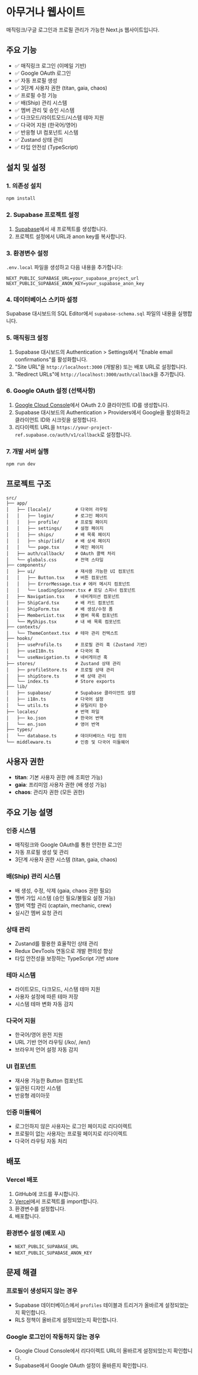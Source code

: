 # 아무거나 웹사이트

매직링크/구글 로그인과 프로필 관리가 가능한 Next.js 웹사이트입니다.

## 주요 기능

- ✅ 매직링크 로그인 (이메일 기반)
- ✅ Google OAuth 로그인
- ✅ 자동 프로필 생성
- ✅ 3단계 사용자 권한 (titan, gaia, chaos)
- ✅ 프로필 수정 기능
- ✅ 배(Ship) 관리 시스템
- ✅ 멤버 관리 및 승인 시스템
- ✅ 다크모드/라이트모드/시스템 테마 지원
- ✅ 다국어 지원 (한국어/영어)
- ✅ 반응형 UI 컴포넌트 시스템
- ✅ Zustand 상태 관리
- ✅ 타입 안전성 (TypeScript)

## 설치 및 설정

### 1. 의존성 설치

```bash
npm install
```

### 2. Supabase 프로젝트 설정

1. [Supabase](https://supabase.com)에서 새 프로젝트를 생성합니다.
2. 프로젝트 설정에서 URL과 anon key를 복사합니다.

### 3. 환경변수 설정

`.env.local` 파일을 생성하고 다음 내용을 추가합니다:

```env
NEXT_PUBLIC_SUPABASE_URL=your_supabase_project_url
NEXT_PUBLIC_SUPABASE_ANON_KEY=your_supabase_anon_key
```

### 4. 데이터베이스 스키마 설정

Supabase 대시보드의 SQL Editor에서 `supabase-schema.sql` 파일의 내용을 실행합니다.

### 5. 매직링크 설정

1. Supabase 대시보드의 Authentication > Settings에서 "Enable email confirmations"를 활성화합니다.
2. "Site URL"을 `http://localhost:3000` (개발용) 또는 배포 URL로 설정합니다.
3. "Redirect URLs"에 `http://localhost:3000/auth/callback`을 추가합니다.

### 6. Google OAuth 설정 (선택사항)

1. [Google Cloud Console](https://console.cloud.google.com)에서 OAuth 2.0 클라이언트 ID를 생성합니다.
2. Supabase 대시보드의 Authentication > Providers에서 Google을 활성화하고 클라이언트 ID와 시크릿을 설정합니다.
3. 리다이렉트 URL을 `https://your-project-ref.supabase.co/auth/v1/callback`로 설정합니다.

### 7. 개발 서버 실행

```bash
npm run dev
```

## 프로젝트 구조

```
src/
├── app/
│   ├── [locale]/         # 다국어 라우팅
│   │   ├── login/        # 로그인 페이지
│   │   ├── profile/      # 프로필 페이지
│   │   ├── settings/     # 설정 페이지
│   │   ├── ships/        # 배 목록 페이지
│   │   ├── ship/[id]/    # 배 상세 페이지
│   │   └── page.tsx      # 메인 페이지
│   ├── auth/callback/    # OAuth 콜백 처리
│   └── globals.css       # 전역 스타일
├── components/
│   ├── ui/               # 재사용 가능한 UI 컴포넌트
│   │   ├── Button.tsx    # 버튼 컴포넌트
│   │   ├── ErrorMessage.tsx # 에러 메시지 컴포넌트
│   │   └── LoadingSpinner.tsx # 로딩 스피너 컴포넌트
│   ├── Navigation.tsx    # 네비게이션 컴포넌트
│   ├── ShipCard.tsx      # 배 카드 컴포넌트
│   ├── ShipForm.tsx      # 배 생성/수정 폼
│   ├── MemberList.tsx    # 멤버 목록 컴포넌트
│   └── MyShips.tsx       # 내 배 목록 컴포넌트
├── contexts/
│   └── ThemeContext.tsx  # 테마 관리 컨텍스트
├── hooks/
│   ├── useProfile.ts     # 프로필 관리 훅 (Zustand 기반)
│   ├── useI18n.ts        # 다국어 훅
│   └── useNavigation.ts  # 네비게이션 훅
├── stores/               # Zustand 상태 관리
│   ├── profileStore.ts   # 프로필 상태 관리
│   ├── shipStore.ts      # 배 상태 관리
│   └── index.ts          # Store exports
├── lib/
│   ├── supabase/         # Supabase 클라이언트 설정
│   ├── i18n.ts           # 다국어 설정
│   └── utils.ts          # 유틸리티 함수
├── locales/              # 번역 파일
│   ├── ko.json           # 한국어 번역
│   └── en.json           # 영어 번역
├── types/
│   └── database.ts       # 데이터베이스 타입 정의
└── middleware.ts         # 인증 및 다국어 미들웨어
```

## 사용자 권한

- **titan**: 기본 사용자 권한 (배 조회만 가능)
- **gaia**: 프리미엄 사용자 권한 (배 생성 가능)
- **chaos**: 관리자 권한 (모든 권한)

## 주요 기능 설명

### 인증 시스템

- 매직링크와 Google OAuth를 통한 안전한 로그인
- 자동 프로필 생성 및 관리
- 3단계 사용자 권한 시스템 (titan, gaia, chaos)

### 배(Ship) 관리 시스템

- 배 생성, 수정, 삭제 (gaia, chaos 권한 필요)
- 멤버 가입 시스템 (승인 필요/불필요 설정 가능)
- 멤버 역할 관리 (captain, mechanic, crew)
- 실시간 멤버 요청 관리

### 상태 관리

- Zustand를 활용한 효율적인 상태 관리
- Redux DevTools 연동으로 개발 편의성 향상
- 타입 안전성을 보장하는 TypeScript 기반 store

### 테마 시스템

- 라이트모드, 다크모드, 시스템 테마 지원
- 사용자 설정에 따른 테마 저장
- 시스템 테마 변화 자동 감지

### 다국어 지원

- 한국어/영어 완전 지원
- URL 기반 언어 라우팅 (/ko/, /en/)
- 브라우저 언어 설정 자동 감지

### UI 컴포넌트

- 재사용 가능한 Button 컴포넌트
- 일관된 디자인 시스템
- 반응형 레이아웃

### 인증 미들웨어

- 로그인하지 않은 사용자는 로그인 페이지로 리다이렉트
- 프로필이 없는 사용자는 프로필 페이지로 리다이렉트
- 다국어 라우팅 자동 처리

## 배포

### Vercel 배포

1. GitHub에 코드를 푸시합니다.
2. [Vercel](https://vercel.com)에서 프로젝트를 import합니다.
3. 환경변수를 설정합니다.
4. 배포합니다.

### 환경변수 설정 (배포 시)

- `NEXT_PUBLIC_SUPABASE_URL`
- `NEXT_PUBLIC_SUPABASE_ANON_KEY`

## 문제 해결

### 프로필이 생성되지 않는 경우

- Supabase 데이터베이스에서 `profiles` 테이블과 트리거가 올바르게 설정되었는지 확인합니다.
- RLS 정책이 올바르게 설정되었는지 확인합니다.

### Google 로그인이 작동하지 않는 경우

- Google Cloud Console에서 리다이렉트 URL이 올바르게 설정되었는지 확인합니다.
- Supabase에서 Google OAuth 설정이 올바른지 확인합니다.
